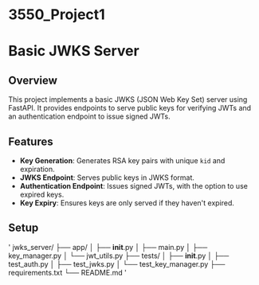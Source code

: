 # 3550_Project1

# Basic JWKS Server

## Overview

This project implements a basic JWKS (JSON Web Key Set) server using FastAPI. It provides endpoints to serve public keys for verifying JWTs and an authentication endpoint to issue signed JWTs.

## Features

- **Key Generation**: Generates RSA key pairs with unique `kid` and expiration.
- **JWKS Endpoint**: Serves public keys in JWKS format.
- **Authentication Endpoint**: Issues signed JWTs, with the option to use expired keys.
- **Key Expiry**: Ensures keys are only served if they haven't expired.

## Setup
'
jwks_server/
├── app/
│   ├── __init__.py
│   ├── main.py
│   ├── key_manager.py
│   └── jwt_utils.py
├── tests/
│   ├── __init__.py
│   ├── test_auth.py
│   ├── test_jwks.py
│   └── test_key_manager.py
├── requirements.txt
└── README.md
'
